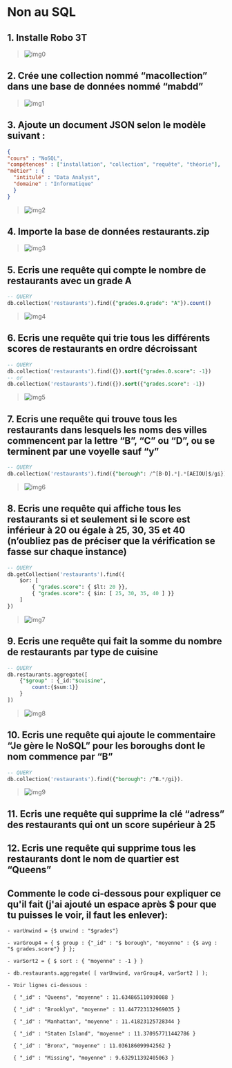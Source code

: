 # Non au SQL

## 1. Installe Robo 3T
> ![img0](https://raw.githubusercontent.com/h4r1c0t/WildCodeSchool/master/Odyssey/NoSQL/img/0.png)


## 2. Crée une collection nommé “macollection” dans une base de données nommé “mabdd”
> ![img1](https://raw.githubusercontent.com/h4r1c0t/WildCodeSchool/master/Odyssey/NoSQL/img/1.png)

## 3. Ajoute un document JSON selon le modèle suivant :
```JSON
{
"cours" : "NoSQL",
"compétences" : ["installation", "collection", "requête", "théorie"],
"métier" : {
  "intitulé" : "Data Analyst",
  "domaine" : "Informatique"
  }
}
```

> ![img2](https://raw.githubusercontent.com/h4r1c0t/WildCodeSchool/master/Odyssey/NoSQL/img/2.png)

## 4. Importe la base de données restaurants.zip
> ![img3](https://raw.githubusercontent.com/h4r1c0t/WildCodeSchool/master/Odyssey/NoSQL/img/3.png)

## 5. Ecris une requête qui compte le nombre de restaurants avec un grade A
```SQL
-- QUERY
db.collection('restaurants').find({"grades.0.grade": "A"}).count()
```
> ![img4](https://raw.githubusercontent.com/h4r1c0t/WildCodeSchool/master/Odyssey/NoSQL/img/4.png)

## 6. Ecris une requête qui trie tous les différents scores de restaurants en ordre décroissant
```SQL
-- QUERY
db.collection('restaurants').find({}).sort({"grades.0.score": -1})
-- or
db.collection('restaurants').find({}).sort({"grades.score": -1})
```
> ![img5](https://raw.githubusercontent.com/h4r1c0t/WildCodeSchool/master/Odyssey/NoSQL/img/5.png)

## 7. Ecris une requête qui trouve tous les restaurants dans lesquels les noms des villes commencent par la lettre “B”, “C” ou “D”, ou se terminent par une voyelle sauf “y”
```SQL
-- QUERY
db.collection('restaurants').find({"borough": /^[B-D].*|.*[AEIOU]$/gi})
```
> ![img6](https://raw.githubusercontent.com/h4r1c0t/WildCodeSchool/master/Odyssey/NoSQL/img/6.png)

## 8. Ecris une requête qui affiche tous les restaurants si et seulement si le score est inférieur à 20 ou égale à 25, 30, 35 et 40 (n’oubliez pas de préciser que la vérification se fasse sur chaque instance)
```SQL
-- QUERY
db.getCollection('restaurants').find({
    $or: [
        { "grades.score": { $lt: 20 }},
        { "grades.score": { $in: [ 25, 30, 35, 40 ] }}
    ]
})
```
> ![img7](https://raw.githubusercontent.com/h4r1c0t/WildCodeSchool/master/Odyssey/NoSQL/img/7.png)

## 9. Ecris une requête qui fait la somme du nombre de restaurants par type de cuisine
```SQL
-- QUERY
db.restaurants.aggregate([
    {"$group" : {_id:"$cuisine",
        count:{$sum:1}}
    }
])
```
> ![img8](https://raw.githubusercontent.com/h4r1c0t/WildCodeSchool/master/Odyssey/NoSQL/img/8.png)

## 10. Ecris une requête qui ajoute le commentaire “Je gère le NoSQL” pour les boroughs dont le nom commence par “B”
```SQL
-- QUERY
db.collection('restaurants').find({"borough": /^B.*/gi}).
```
> ![img9](https://raw.githubusercontent.com/h4r1c0t/WildCodeSchool/master/Odyssey/NoSQL/img/9.png)

## 11. Ecris une requête qui supprime la clé “adress” des restaurants qui ont un score supérieur à 25

## 12. Ecris une requête qui supprime tous les restaurants dont le nom de quartier est “Queens”





## Commente le code ci-dessous pour expliquer ce qu'il fait (j'ai ajouté un espace après $ pour que tu puisses le voir, il faut les enlever):

```
- varUnwind = {$ unwind : "$grades"}

- varGroup4 = { $ group : {"_id" : "$ borough", "moyenne" : {$ avg : "$ grades.score"} } };

- varSort2 = { $ sort : { "moyenne" : -1 } }

- db.restaurants.aggregate( [ varUnwind, varGroup4, varSort2 ] );

- Voir lignes ci-dessous :

  { "_id" : "Queens", "moyenne" : 11.634865110930088 }

  { "_id" : "Brooklyn", "moyenne" : 11.447723132969035 }

  { "_id" : "Manhattan", "moyenne" : 11.41823125728344 }

  { "_id" : "Staten Island", "moyenne" : 11.370957711442786 }

  { "_id" : "Bronx", "moyenne" : 11.036186099942562 }

  { "_id" : "Missing", "moyenne" : 9.632911392405063 }
  ```
